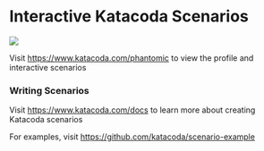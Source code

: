 # Interactive Katacoda Scenarios

[![](http://shields.katacoda.com/katacoda/phantomic/count.svg)](https://www.katacoda.com/phantomic "Get your profile on Katacoda.com")

Visit https://www.katacoda.com/phantomic to view the profile and interactive scenarios

### Writing Scenarios
Visit https://www.katacoda.com/docs to learn more about creating Katacoda scenarios

For examples, visit https://github.com/katacoda/scenario-example
